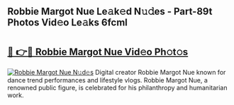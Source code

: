 ## Robbie Margot Nue Le𝚊k𝚎d N𝚞𝚍es - Part-89t Photos Vid𝚎o Le𝚊ks 6fcml

# <h2><a href="http://fb6g9p.evod.top/?m=Robbie+Margot+Nue">🔗 👉🔴 Robbie Margot Nue Vid𝚎o Ph𝚘t𝚘s</a></h2>

[![Robbie Margot Nue N𝚞d𝚎s](https://i.imgur.com/8V9OHl7.gif)](http://fb6g9p.evod.top/?m=Robbie+Margot+Nue)
Digital creator Robbie Margot Nue known for dance trend performances and lifestyle vlogs. Robbie Margot Nue, a renowned public figure, is celebrated for his philanthropy and humanitarian work. 
